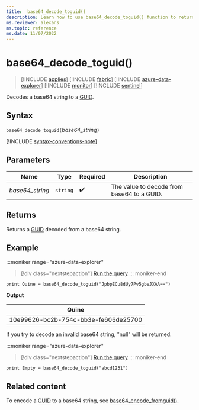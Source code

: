 ```yaml
---
title:  base64_decode_toguid()
description: Learn how to use base64_decode_toguid() function to return a GUID from a base64 string. 
ms.reviewer: alexans
ms.topic: reference 
ms.date: 11/07/2022
---
```

# base64_decode_toguid()

> [!INCLUDE [applies](../includes/applies-to-version/applies.md)] [!INCLUDE [fabric](../includes/applies-to-version/fabric.md)] [!INCLUDE [azure-data-explorer](../includes/applies-to-version/azure-data-explorer.md)] [!INCLUDE [monitor](../includes/applies-to-version/monitor.md)] [!INCLUDE [sentinel](../includes/applies-to-version/sentinel.md)]

Decodes a base64 string to a [GUID](scalar-data-types/guid.md).

## Syntax

`base64_decode_toguid(`*base64_string*`)`

[!INCLUDE [syntax-conventions-note](../includes/syntax-conventions-note.md)]

## Parameters

| Name | Type | Required | Description |
|--|--|--|--|
| *base64_string* | `string` |  :heavy_check_mark: | The value to decode from base64 to a GUID. |

## Returns

Returns a [GUID](scalar-data-types/guid.md) decoded from a base64 string.

## Example

:::moniker range="azure-data-explorer"
> [!div class="nextstepaction"]
> <a href="https://dataexplorer.azure.com/clusters/help/databases/Samples?query=H4sIAAAAAAAAAysoyswrUQgszcxLVbBVSEosTjUziU9JTc5PSY0vyU8vzUzRUPIqSCpwdS61SAmtNA8oM01PSvWKcHS0tVXSBAA/Uk1CPgAAAA==" target="_blank">Run the query</a>
::: moniker-end

```kusto
print Quine = base64_decode_toguid("JpbpECu8dUy7Pv5gbeJXAA==")  
```

**Output**

|Quine|
|-----|
|10e99626-bc2b-754c-bb3e-fe606de25700|

If you try to decode an invalid base64 string, "null" will be returned:

:::moniker range="azure-data-explorer"
> [!div class="nextstepaction"]
> <a href="https://dataexplorer.azure.com/clusters/help/databases/Samples?query=H4sIAAAAAAAAAysoyswrUXDNLSipVLBVSEosTjUziU9JTc5PSY0vyU8vzUzRUEpMSk4xNDI2VNIEADTfymYuAAAA" target="_blank">Run the query</a>
::: moniker-end

```kusto
print Empty = base64_decode_toguid("abcd1231")
```

## Related content

To encode a [GUID](scalar-data-types/guid.md) to a base64 string, see [base64_encode_fromguid()](base64-encode-fromguid-function.md).
